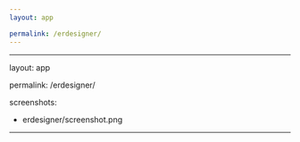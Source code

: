 ```yaml
---
layout: app

permalink: /erdesigner/
---
```

---
layout: app

permalink: /erdesigner/

screenshots:
  - erdesigner/screenshot.png
---
